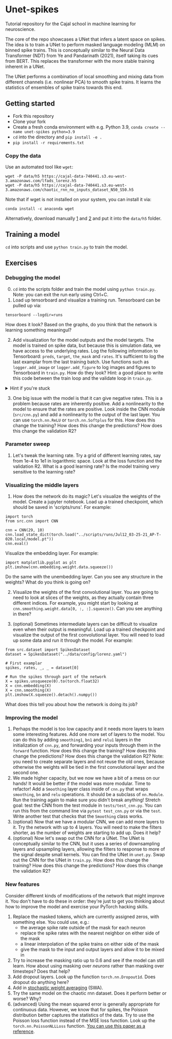 # Unet-spikes

Tutorial repository for the Cajal school in machine learning for neuroscience. 

The core of the repo showcases a UNet that infers a latent space on spikes. The idea is to train a UNet to perform masked language modeling (MLM) on binned spike trains. This is conceptually similar to the Neural Data Transformer (NDT) from Ye and Pandarinath (2021), itself taking its cues from BERT. This replaces the transformer with the more stable training inherent in a UNet. 

The UNet performs a combination of local smoothing and mixing data from different channels (i.e. nonlinear PCA) to smooth spike trains. It learns the statistics of ensembles of spike trains towards this end.

## Getting started

* Fork this repository
* Clone your fork
* Create a fresh conda environment with e.g. Python 3.9, `conda create --name unet-spikes python=3.9`
* `cd` into the directory and `pip install -e .`
* `pip install -r requirements.txt`

### Copy the data

Use an automated tool like `wget`:

```
wget -P data/h5 https://cajal-data-740441.s3.eu-west-3.amazonaws.com/lfads_lorenz.h5
wget -P data/h5 https://cajal-data-740441.s3.eu-west-3.amazonaws.com/chaotic_rnn_no_inputs_dataset_N50_S50.h5
```

Note that if wget is not installed on your system, you can install it via:

```
conda install -c anaconda wget
```

Alternatively, download manually [1](https://cajal-data-740441.s3.eu-west-3.amazonaws.com/chaotic_rnn_no_inputs_dataset_N50_S50.h5
) and [2](https://cajal-data-740441.s3.eu-west-3.amazonaws.com/lfads_lorenz.h5) and put it into the `data/h5` folder.

## Training a model

`cd` into scripts and use `python train.py` to train the model.

## Exercises

### Debugging the model

0. `cd` into the scripts folder and train the model using `python train.py`. Note: you can exit the run early using Ctrl+C.
1. Load up tensorboard and visualize a training run. Tensorboard can be pulled up via:

```
tensorboard --logdir=runs
```

How does it look? Based on the graphs, do you think that the network is learning something meaningul?

2. Add visualization for the model outputs and the model targets. The model is trained on spike data, but because this is simulation data, we have access to the underlying rates. Log the following information to Tensorboard: `preds`, `target`, `the_mask` and `rates`. It's sufficient to log the last examplar from the last training batch. Use functions such as `logger.add_image` or `logger.add_figure` to log images and figures to Tensorboard in `train.py`. How do they look? Hint: a good place to write this code between the train loop and the validate loop in `train.py`. 

<details>
  <summary>Hint if you're stuck</summary>
  Calling tensorboard's `log_image` function allows you to write an image. Try adding this line after the train loop:

  ```
  logger.add_image('debug/preds', preds[-1], total_epoch, dataformats='HW')
  ```

  dataformats='HW' is necessary because each prediction has the shape of an image that is Height x Width, and there is only one such prediction, hence there is no "channel" dimension. 

  Do the same for `target`, `the_mask` and `rates`.
  
</details>


3. One big issue with the model is that it can give negative rates. This is a problem because rates are inherently positive. Add a nonlinearity to the model to ensure that the rates are positive. Look inside the CNN module (`src/cnn.py`) and add a nonlinearity to the output of the last layer. You can use `torch.nn.ReLU` or `torch.nn.Softplus` for this. How does this change the training? How does this change the predictions? How does this change the validation R2?


### Parameter sweep

1. Let's tweak the learning rate. Try a grid of different learning rates, say from 1e-4 to 1e1 in logarithmic space. Look at the loss function and the validation R2. What is a good learning rate? Is the model training very sensitive to the learning rate?

### Visualizing the middle layers

1. How does the network do its magic? Let's visualize the weights of the model. Create a jupyter notebook. Load up a trained checkpoint, which should be saved in 'scripts/runs'. For example:

```
import torch
from src.cnn import CNN

cnn = CNN(29, 10)
cnn.load_state_dict(torch.load("../scripts/runs/Jul12_03-25-21_AP-T-020.local/model.pt"))
cnn.eval()
```

Visualize the embedding layer. For example:

```
import matplotlib.pyplot as plt
plt.imshow(cnn.embedding.weight.data.squeeze())
```

Do the same with the unembedding layer. Can you see any structure in the weights? What do you think is going on?

2. Visualize the weights of the first convolutional layer. You are going to need to look at slices of the weights, as they actually contain three different indices. For example, you might start by looking at `cnn.smoothing.weight.data[0, :, :].squeeze()`. Can you see anything in there?

3. (optional) Sometimes intermediate layers can be difficult to visualize even when their output is meaningful. Load up a trained checkpoint and visualize the output of the first convolutional layer. You will need to load up some data and run it through the model. For example:

```
from src.dataset import SpikesDataset
dataset = SpikesDataset("../data/config/lorenz.yaml")

# First examplar
spikes, rates, _, _ = dataset[0]

# Run the spikes through part of the network
X = spikes.unsqueeze(0).to(torch.float32)
X = cnn.embedding(X)
X = cnn.smoothing(X)
plt.imshow(X.squeeze().detach().numpy())
```

What does this tell you about how the network is doing its job?

### Improving the model

1. Perhaps the model is too low capacity and it needs more layers to learn some interesting features. Add one more set of layers to the model. You can do this by adding `smoothing1`, `bn1` and `relu1` layers in the initialization of `cnn.py`, and forwarding your inputs through them in the `forward` function. How does this change the training? How does this change the predictions? How does this change the validation R2? Note: you need to create separate layers and not reuse the old ones, because otherwise the weights will be tied in the first convolutional layer and the second one.
2. We made higher capacity, but we now we have a bit of a mess on our hands! It would be better if the model was more modular. Time to refactor! Add a `Smoothing` layer class inside of `cnn.py` that wraps `smoothing`, `bn` and `relu` operations. It should be a subclass of `nn.Module`. Run the training again to make sure you didn't break anything! Stretch goal: test the CNN from the test module in `tests/test_cnn.py`. You can run this from the command line via `pytest test_cnn.py` or via the `test`. Write another test that checks that the `Smoothing` class works.
3. (optional) Now that we have a modular CNN, we can add more layers to it. Try the network with up to 4 layers. You will need to make the filters shorter, as the number of weights are starting to add up. Does it help?
4. (optional) Now let's swap out the CNN for a UNet. The UNet is conceptually similar to the CNN, but it uses a series of downsampling layers and upsampling layers, allowing the filters to response to more of the signal despite small kernels. You can find the UNet in `unet.py`. Swap out the CNN for the UNet in `train.py`. How does this change the training? How does this change the predictions? How does this change the validation R2?

### New features

Consider different kinds of modifications of the network that might improve it. You don't have to do these in order: they're just to get you thinking about how to improve the model and exercise your PyTorch hacking skills.

1. Replace the masked tokens, which are currently assigned zeros, with something else. You could use, e.g.:
    * the average spike rate outside of the mask for each neuron
    * replace the spike rates with the nearest neighbor on either side of the mask
    * a linear interpolation of the spike trains on either side of the mask
    * give the mask to the input and output layers and allow it to be mixed in
2. Try to increase the masking ratio up to 0.6 and see if the model can still learn. How about using masking over *neurons* rather than masking over timesteps? Does that help?
3. Add dropout layers. Look up the function `torch.nn.Dropout1d`. Does dropout do anything here?
4. Add in [stochastic weight averaging](https://lightning.ai/docs/pytorch/stable/advanced/training_tricks.html) (SWA).
5. Try the same model on the chaotic rnn dataset. Does it perform better or worse? Why?
6. (advanced) Using the mean squared error is generally appropriate for continuous data. However, we know that for spikes, the Poisson distribution better captures the statistics of the data. Try to use the Poisson loss function instead of the MSE loss function. Look up the `torch.nn.PoissonNLLLoss` function. [You can use this paper as a reference](https://www.biorxiv.org/content/10.1101/463422v2).
